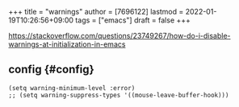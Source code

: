 +++
title = "warnings"
author = [7696122]
lastmod = 2022-01-19T10:26:56+09:00
tags = ["emacs"]
draft = false
+++

<https://stackoverflow.com/questions/23749267/how-do-i-disable-warnings-at-initialization-in-emacs>  


## config {#config}

```elisp
(setq warning-minimum-level :error)
;; (setq warning-suppress-types '((mouse-leave-buffer-hook)))
```

